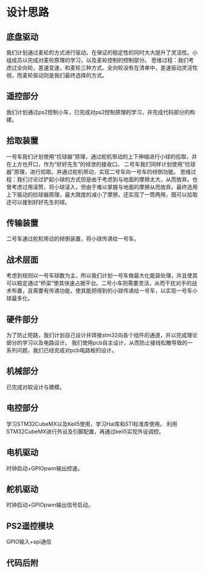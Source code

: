 # 设计思路
## 底盘驱动
我们计划通过麦轮的方式进行驱动，在保证的稳定性的同时大大提升了灵活性。小组成员以完成对麦轮原理的学习，以及麦轮控制的控制部分。
思维过程：我们考虑过全向轮，差速变速，和麦轮三种方式。全向轮没有在清单中，差速驱动灵活性弱，而麦轮驱动则是我们最终选择的方式。
## 遥控部分
我们计划通过ps2控制小车，已完成对ps2控制原理的学习，并完成代码部分的构建。
## 拾取装置
一号车我们计划使用“捡球器”原理，通过舵机带动的上下伸缩进行小球的拾取，并在上方也开口，作为“好好先生”的倾泄的接收口。
二号车我们同样计划使用“捡球器”原理，进行拾取。并通过舵机带动，实现二号车向一号车的倾倒功能。
思维过程：我们讨论过铲起小球的方式但是由于考虑到与地面的摩擦太大，从而放弃。也曾考虑过用滚筒，将小球滚入，但由于难以掌握与地面的摩擦从而放弃。最终选用上下振动的捡球器原理，最大限度的减小了摩擦，还实现了一筒两用，既可以拾取还可以接到好好先生的球。
## 传输装置
二号车通过舵机带动的倾倒装置，将小球传递给一号车。
## 战术层面
考虑到规则以一号车球数为主，所以我们计划一号车做最大化能装处理，并且使其可以稳定通过“桥梁”使其快速占据平台。二号小车则需要灵活，从而干扰对手的战术布置，且需要有传递功能，使其能把得到的小球传递给一号车，以实现一号车小球最多化。
## 硬件部分
为了防止短路，我们计划自己设计并焊接stm32向各个组件的通道，并以完成理论部分的学习以及电路设计。
我们使用pcb自主设计，从而防止接线松散导致的一系列问题，我们已经完成对pcb电路板的设计。
## 机械部分
已完成对软设计与建模。
## 电控部分
学习STM32CubeMX以及Keil5使用，学习Hal库和STl标准库使用。
利用STM32CubeMX进行外设及引脚配置，再通过keil5实现外设调控。
## 电机驱动
时钟启动+GPIOpwm输出控速。
## 舵机驱动
时钟启动+GPIOpwm输出信号启动。
## PS2遥控模块
GPIO输入+spi通信
## 代码后附
